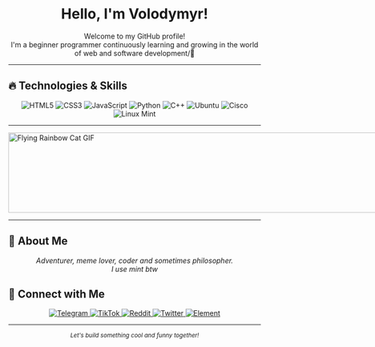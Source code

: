 <div align="center">
  <h1>Hello, I'm Volodymyr!</h1>
  <p>
    Welcome to my GitHub profile!<br>
    I'm a beginner programmer continuously learning and growing in the world of web and software development/🚀
  </p>
</div>

---

## 🔥 Technologies & Skills

<div align="center">
 <img src="https://img.shields.io/badge/HTML5-E34F26?style=for-the-badge&logo=html5&logoColor=white" alt="HTML5" />
 <img src="https://img.shields.io/badge/CSS3-1572B6?style=for-the-badge&logo=css3&logoColor=white" alt="CSS3" />
 <img src="https://img.shields.io/badge/JavaScript-F7DF1E?style=for-the-badge&logo=javascript&logoColor=black" alt="JavaScript" />
 <img src="https://img.shields.io/badge/Python-3776AB?style=for-the-badge&logo=python&logoColor=white" alt="Python" />
 <img src="https://img.shields.io/badge/C++-00599C?style=for-the-badge&logo=c%2B%2B&logoColor=white" alt="C++" />
 <img src="https://img.shields.io/badge/Ubuntu-E95420?style=for-the-badge&logo=ubuntu&logoColor=white" alt="Ubuntu" />
 <img src="https://img.shields.io/badge/Cisco-1BA0D7?style=for-the-badge&logo=cisco&logoColor=white" alt="Cisco" />
 <img src="https://img.shields.io/badge/Linux_Mint-87CF3E?style=for-the-badge&logo=linuxmint&logoColor=white" alt="Linux Mint" />
</div>

---

<div style="width: 100vw; overflow: hidden; margin: 0; padding: 0;">
  <img src="https://media.tenor.com/uZv4t9KXvCMAAAAC/rainbow-cat-rainbow.gif" alt="Flying Rainbow Cat GIF" style="width: 100vw; height: 160px; object-fit: cover; display: block;">
</div>

---

## 🚀 About Me

<div align="center">
  <em>
    Adventurer, meme lover, coder and sometimes philosopher.<br>
    I use mint btw
  </em>
</div>

## 🤝 Connect with Me

<div align="center">
  <a href="https://t.me/mewntech" target="_blank">
    <img src="https://img.shields.io/badge/Telegram-1DA1F2?style=for-the-badge&logo=telegram&logoColor=white" alt="Telegram">
  </a>
  <a href="https://www.tiktok.com/@mewnity" target="_blank">
    <img src="https://img.shields.io/badge/TikTok-1DA1F2?style=for-the-badge&logo=tiktok&logoColor=white" alt="TikTok">
  </a>
  <a href="https://www.reddit.com/user/mewnityy" target="_blank">
    <img src="https://img.shields.io/badge/Reddit-1DA1F2?style=for-the-badge&logo=reddit&logoColor=white" alt="Reddit">
  </a>
  <a href="https://twitter.com/MewnityTech" target="_blank">
    <img src="https://img.shields.io/badge/Twitter-1DA1F2?style=for-the-badge&logo=twitter&logoColor=white" alt="Twitter">
  </a>
  <a href="https://elemsocial.com/e/mew" target="_blank">
    <img src="https://img.shields.io/badge/Element-1DA1F2?style=for-the-badge&logo=telegram&logoColor=white" alt="Element">
  </a>
</div>

---

<div align="center">
  <sub>
    <i>Let's build something cool and funny together!</i>
  </sub>
</div>
